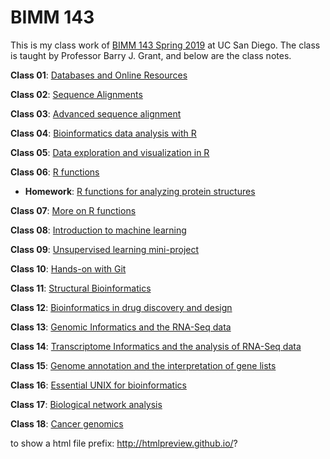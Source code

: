 # BIMM 143

This is my class work of [BIMM 143 Spring 2019](https://bioboot.github.io/bimm143_S19/) at UC San Diego. The class is taught by Professor Barry J. Grant, and below are the class notes.

**Class 01**: 
[Databases and Online Resources](http://htmlpreview.github.io/?https://github.com/yiiif/BIMM143/blob/master/class01/class01.html)

**Class 02**: 
[Sequence Alignments](http://htmlpreview.github.io/?https://github.com/yiiif/BIMM143/blob/master/class02/class02.html)

**Class 03**: 
[Advanced sequence alignment](http://htmlpreview.github.io/?https://github.com/yiiif/BIMM143/blob/master/class03/class03.html)

**Class 04**: 
[Bioinformatics data analysis with R](http://htmlpreview.github.io/?https://github.com/yiiif/BIMM143/blob/master/class04/class04.html)

**Class 05**: 
[Data exploration and visualization in R](http://htmlpreview.github.io/?https://github.com/yiiif/BIMM143/blob/master/class05/class05.html)

**Class 06**: 
[R functions](http://htmlpreview.github.io/?https://github.com/yiiif/BIMM143/blob/master/class06/class06.html)
- **Homework**: [R functions for analyzing protein structures](http://htmlpreview.github.io/?https://github.com/yiiif/BIMM143/blob/master/class06/homework06.html)

**Class 07**: 
[More on R functions](http://htmlpreview.github.io/?https://github.com/yiiif/BIMM143/blob/master/class07/class07.html)

**Class 08**: 
[Introduction to machine learning](http://htmlpreview.github.io/?https://github.com/yiiif/BIMM143/blob/master/class08/class08.html)

**Class 09**: 
[Unsupervised learning mini-project](http://htmlpreview.github.io/?https://github.com/yiiif/BIMM143/blob/master/class09/class09.html)

**Class 10**: 
[Hands-on with Git](http://htmlpreview.github.io/?https://github.com/yiiif/BIMM143/blob/master/class10/class10.html)

**Class 11**: 
[Structural Bioinformatics](http://htmlpreview.github.io/?https://github.com/yiiif/BIMM143/blob/master/class11/class11.html)

**Class 12**: 
[Bioinformatics in drug discovery and design](http://htmlpreview.github.io/?https://github.com/yiiif/BIMM143/blob/master/class12/class12.html)

**Class 13**:
[Genomic Informatics and the RNA-Seq data](http://htmlpreview.github.io/?https://github.com/yiiif/BIMM143/blob/master/class13/class13.html)

**Class 14**: 
[Transcriptome Informatics and the analysis of RNA-Seq data](https://github.com/yiiif/BIMM143/blob/master/class14/class14.md)

**Class 15**: 
[Genome annotation and the interpretation of gene lists](https://github.com/yiiif/BIMM143/blob/master/class15/class15.md)

**Class 16**: 
[Essential UNIX for bioinformatics](http://htmlpreview.github.io/?https://github.com/yiiif/BIMM143/blob/master/class16/class16.html)

**Class 17**: 
[Biological network analysis](http://htmlpreview.github.io/?https://github.com/yiiif/BIMM143/blob/master/class17/class17.html)

**Class 18**: 
[Cancer genomics](http://htmlpreview.github.io/?https://github.com/yiiif/BIMM143/blob/master/class18/class18.html)

to show a html file prefix: http://htmlpreview.github.io/?
